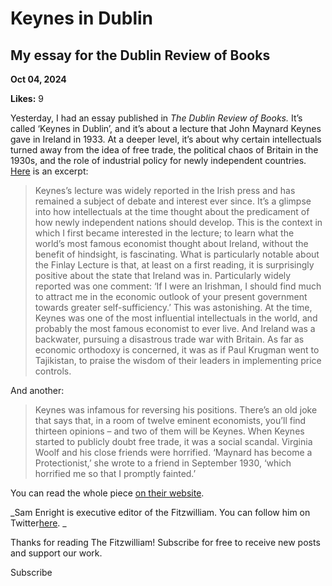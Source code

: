 # Keynes in Dublin

## My essay for the Dublin Review of Books

**Oct 04, 2024**

**Likes:** 9

Yesterday, I had an essay published in _The Dublin Review of Books._ It’s called ‘Keynes in Dublin’, and it’s about a lecture that John Maynard Keynes gave in Ireland in 1933. At a deeper level, it’s about why certain intellectuals turned away from the idea of free trade, the political chaos of Britain in the 1930s, and the role of industrial policy for newly independent countries. [Here](https://drb.ie/articles/keynes-in-dublin/) is an excerpt: 

> Keynes’s lecture was widely reported in the Irish press and has remained a subject of debate and interest ever since. It’s a glimpse into how intellectuals at the time thought about the predicament of how newly independent nations should develop. This is the context in which I first became interested in the lecture; to learn what the world’s most famous economist thought about Ireland, without the benefit of hindsight, is fascinating. What is particularly notable about the Finlay Lecture is that, at least on a first reading, it is surprisingly positive about the state that Ireland was in. Particularly widely reported was one comment: ‘If I were an Irishman, I should find much to attract me in the economic outlook of your present government towards greater self-sufficiency.’ This was astonishing. At the time, Keynes was one of the most influential intellectuals in the world, and probably the most famous economist to ever live. And Ireland was a backwater, pursuing a disastrous trade war with Britain. As far as economic orthodoxy is concerned, it was as if Paul Krugman went to Tajikistan, to praise the wisdom of their leaders in implementing price controls.

And another:

> Keynes was infamous for reversing his positions. There’s an old joke that says that, in a room of twelve eminent economists, you’ll find thirteen opinions – and two of them will be Keynes. When Keynes started to publicly doubt free trade, it was a social scandal. Virginia Woolf and his close friends were horrified. ‘Maynard has become a Protectionist,’ she wrote to a friend in September 1930, ‘which horrified me so that I promptly fainted.’

You can read the whole piece [on their website](https://drb.ie/articles/keynes-in-dublin/).

 _Sam Enright is executive editor of the Fitzwilliam. You can follow him on Twitter[here](https://x.com/Sam__Enright). _

Thanks for reading The Fitzwilliam! Subscribe for free to receive new posts and support our work.

Subscribe
